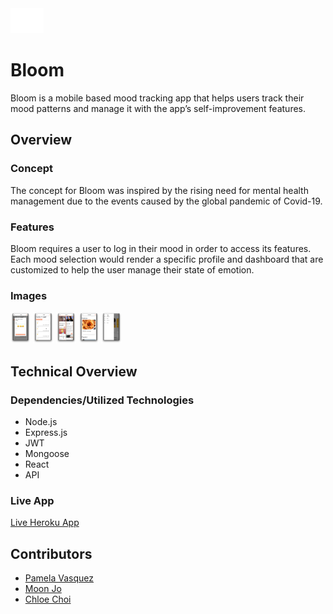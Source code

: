 <img src ="./client/src/img/bloom-splash.gif" style="height:40px"/>

# Bloom

Bloom is a mobile based mood tracking app that helps users track their mood patterns and manage it with the app’s self-improvement features.

## Overview

### Concept

The concept for Bloom was inspired by the rising need for mental health management due to the events caused by the global pandemic of Covid-19.

### Features

Bloom requires a user to log in their mood in order to access its features.
Each mood selection would render a specific profile and dashboard that are customized to help the user manage their state of emotion.

### Images
<img src="./Screenshots/Logmood.png" style="height:50px;">
<img src="./Screenshots/Moodlog.png" style="height:50px;">
<img src="./Screenshots/Content-playlist.png" style="height:50px;">
<img src="./Screenshots/Bookmark.png" style="height:50px;">
<img src="./Screenshots/Sidemenu.png" style="height:50px;">

## Technical Overview


### Dependencies/Utilized Technologies

- Node.js
- Express.js
- JWT
- Mongoose
- React
- API

### Live App

[Live Heroku App](https://projectbloom.herokuapp.com/)


## Contributors

- [Pamela Vasquez](https://github.com/pamelv)
- [Moon Jo](https://github.com/moon-mnny)
- [Chloe Choi](https://github.com/chloec222)
